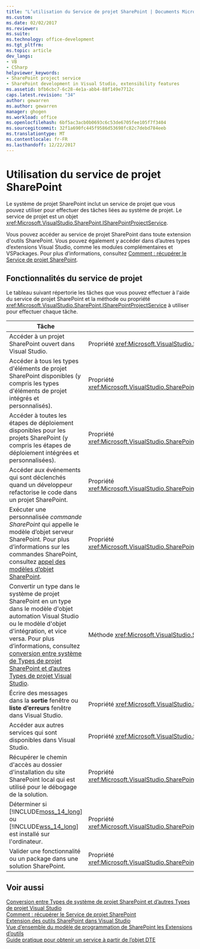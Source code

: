 ```yaml
---
title: "L’utilisation du Service de projet SharePoint | Documents Microsoft"
ms.custom: 
ms.date: 02/02/2017
ms.reviewer: 
ms.suite: 
ms.technology: office-development
ms.tgt_pltfrm: 
ms.topic: article
dev_langs:
- VB
- CSharp
helpviewer_keywords:
- SharePoint project service
- SharePoint development in Visual Studio, extensibility features
ms.assetid: bfb6cbc7-6c28-4e1a-abb4-88f149e7712c
caps.latest.revision: "34"
author: gewarren
ms.author: gewarren
manager: ghogen
ms.workload: office
ms.openlocfilehash: 6bf5ac3acb0b0693c6c53de6705fee105f7f3404
ms.sourcegitcommit: 32f1a690fc445f9586d53698fc82c7debd784eeb
ms.translationtype: MT
ms.contentlocale: fr-FR
ms.lasthandoff: 12/22/2017
---
```

# <a name="using-the-sharepoint-project-service"></a>Utilisation du service de projet SharePoint
  Le système de projet SharePoint inclut un service de projet que vous pouvez utiliser pour effectuer des tâches liées au système de projet. Le service de projet est un objet <xref:Microsoft.VisualStudio.SharePoint.ISharePointProjectService>.  
  
 Vous pouvez accéder au service de projet SharePoint dans toute extension d'outils SharePoint. Vous pouvez également y accéder dans d’autres types d’extensions Visual Studio, comme les modules complémentaires et VSPackages. Pour plus d’informations, consultez [Comment : récupérer le Service de projet SharePoint](../sharepoint/how-to-retrieve-the-sharepoint-project-service.md).  
  
## <a name="project-service-features"></a>Fonctionnalités du service de projet  
 Le tableau suivant répertorie les tâches que vous pouvez effectuer à l'aide du service de projet SharePoint et la méthode ou propriété <xref:Microsoft.VisualStudio.SharePoint.ISharePointProjectService> à utiliser pour effectuer chaque tâche.  
  
|Tâche|Membre à utiliser|  
|----------|-------------------|  
|Accéder à un projet SharePoint ouvert dans Visual Studio.|Propriété <xref:Microsoft.VisualStudio.SharePoint.ISharePointProjectService.Projects%2A>.|  
|Accéder à tous les types d'éléments de projet SharePoint disponibles (y compris les types d'éléments de projet intégrés et personnalisés).|Propriété <xref:Microsoft.VisualStudio.SharePoint.ISharePointProjectService.ProjectItemTypes%2A>.|  
|Accéder à toutes les étapes de déploiement disponibles pour les projets SharePoint (y compris les étapes de déploiement intégrées et personnalisées).|Propriété <xref:Microsoft.VisualStudio.SharePoint.ISharePointProjectService.DeploymentSteps%2A>.|  
|Accéder aux événements qui sont déclenchés quand un développeur refactorise le code dans un projet SharePoint.|Propriété <xref:Microsoft.VisualStudio.SharePoint.ISharePointProjectService.CodeRefactoringEvents%2A>.|  
|Exécuter une personnalisée *commande SharePoint* qui appelle le modèle d’objet serveur SharePoint. Pour plus d’informations sur les commandes SharePoint, consultez [appel des modèles d’objet SharePoint](../sharepoint/calling-into-the-sharepoint-object-models.md).|Propriété <xref:Microsoft.VisualStudio.SharePoint.ISharePointProjectService.SharePointConnection%2A>.|  
|Convertir un type dans le système de projet SharePoint en un type dans le modèle d'objet automation Visual Studio ou le modèle d'objet d'intégration, et vice versa. Pour plus d’informations, consultez [conversion entre système de Types de projet SharePoint et d’autres Types de projet Visual Studio](../sharepoint/converting-between-sharepoint-project-system-types-and-other-visual-studio-project-types.md).|Méthode <xref:Microsoft.VisualStudio.SharePoint.ISharePointProjectService.Convert%2A>.|  
|Écrire des messages dans la **sortie** fenêtre ou **liste d’erreurs** fenêtre dans Visual Studio.|Propriété <xref:Microsoft.VisualStudio.SharePoint.ISharePointProjectService.Logger%2A>.|  
|Accéder aux autres services qui sont disponibles dans Visual Studio.|Propriété <xref:Microsoft.VisualStudio.SharePoint.ISharePointProjectService.ServiceProvider%2A>.|  
|Récupérer le chemin d'accès au dossier d'installation du site SharePoint local qui est utilisé pour le débogage de la solution.|Propriété <xref:Microsoft.VisualStudio.SharePoint.ISharePointProjectService.SharePointInstallPath%2A>.|  
|Déterminer si [!INCLUDE[moss_14_long](../sharepoint/includes/moss-14-long-md.md)] ou [!INCLUDE[wss_14_long](../sharepoint/includes/wss-14-long-md.md)] est installé sur l'ordinateur.|Propriété <xref:Microsoft.VisualStudio.SharePoint.ISharePointProjectService.IsSharePointInstalled%2A>.|  
|Valider une fonctionnalité ou un package dans une solution SharePoint.|Propriété <xref:Microsoft.VisualStudio.SharePoint.ISharePointProjectService.PackageValidationProvider%2A>.|  
  
## <a name="see-also"></a>Voir aussi  
 [Conversion entre Types de système de projet SharePoint et d’autres Types de projet Visual Studio](../sharepoint/converting-between-sharepoint-project-system-types-and-other-visual-studio-project-types.md)   
 [Comment : récupérer le Service de projet SharePoint](../sharepoint/how-to-retrieve-the-sharepoint-project-service.md)   
 [Extension des outils SharePoint dans Visual Studio](../sharepoint/extending-the-sharepoint-tools-in-visual-studio.md)   
 [Vue d’ensemble du modèle de programmation de SharePoint les Extensions d’outils](../sharepoint/overview-of-the-programming-model-of-sharepoint-tools-extensions.md)   
 [Guide pratique pour obtenir un service à partir de l’objet DTE](http://msdn.microsoft.com/library/bb166401.aspx)  
  
  